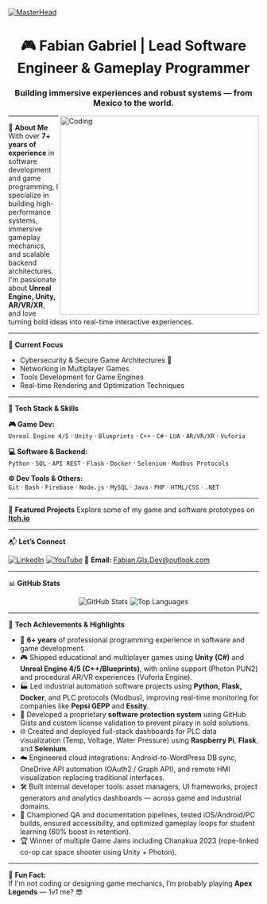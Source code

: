 [![MasterHead](https://img.freepik.com/free-vector/illustration-computer-hacking-code_53876-37632.jpg?w=1380&t=st=1713994018~exp=1713994618~hmac=9ab8e401db504fa206510cc6870e35782f3dcde9be482bc41dd5c3fdd697c42b)](https://fabian-devinc.itch.io/)

<h1 align="center">🎮 Fabian Gabriel | Lead Software Engineer & Gameplay Programmer</h1>
<h3 align="center">Building immersive experiences and robust systems — from Mexico to the world.</h3>

<img align="right" alt="Coding" width="400" src="https://i.imgur.com/MlV3dHq.gif">

---

🔧 **About Me**  
With over **7+ years of experience** in software development and game programming, I specialize in building high-performance systems, immersive gameplay mechanics, and scalable backend architectures. I'm passionate about **Unreal Engine, Unity, AR/VR/XR**, and love turning bold ideas into real-time interactive experiences.

---

🧠 **Current Focus**
- Cybersecurity & Secure Game Architectures 🔐
- Networking in Multiplayer Games
- Tools Development for Game Engines
- Real-time Rendering and Optimization Techniques

---

🚀 **Tech Stack & Skills**

**🎮 Game Dev:**  
`Unreal Engine 4/5` · `Unity` · `Blueprints` · `C++` · `C#` · `LUA` · `AR/VR/XR` · `Vuforia`

**💻 Software & Backend:**  
`Python` · `SQL` · `API REST` · `Flask` · `Docker` · `Selenium` · `Modbus Protocols`

**⚙️ Dev Tools & Others:**  
`Git` · `Bash` · `Firebase` · `Node.js` · `MySQL` · `Java` · `PHP` · `HTML/CSS` · `.NET`

---

📂 **Featured Projects**
Explore some of my game and software prototypes on [**Itch.io**](https://fabian-devinc.itch.io/)

---

📬 **Let’s Connect**

[![LinkedIn](https://img.shields.io/badge/-LinkedIn-0A66C2?style=flat-square&logo=linkedin&logoColor=white)](https://www.linkedin.com/in/fabiangdev/?locale=en_us)
[![YouTube](https://img.shields.io/badge/-YouTube-red?style=flat-square&logo=youtube&logoColor=white)](https://www.youtube.com/channel/UC9EE1gWaV7iC8RuTfhq-t9g)
📧 **Email:** Fabian.Gls.Dev@outlook.com

---

📊 **GitHub Stats**

<p align="center">
  <img src="https://github-readme-stats.vercel.app/api?username=fabiangabriel01&show_icons=true&theme=tokyonight" alt="GitHub Stats" />
  <img src="https://github-readme-stats.vercel.app/api/top-langs?username=fabiangabriel01&layout=compact&theme=tokyonight" alt="Top Languages" />
</p>


---

🌟 **Tech Achievements & Highlights**

- 🧠 **6+ years** of professional programming experience in software and game development.
- 🎮 Shipped educational and multiplayer games using **Unity (C#)** and **Unreal Engine 4/5 (C++/Blueprints)**, with online support (Photon PUN2) and procedural AR/VR experiences (Vuforia Engine).
- 🏭 Led industrial automation software projects using **Python, Flask, Docker**, and PLC protocols (Modbus), improving real-time monitoring for companies like **Pepsi GEPP** and **Essity**.
- 🔐 Developed a proprietary **software protection system** using GitHub Gists and custom license validation to prevent piracy in sold solutions.
- 🌐 Created and deployed full-stack dashboards for PLC data visualization (Temp, Voltage, Water Pressure) using **Raspberry Pi**, **Flask**, and **Selenium**.
- ☁️ Engineered cloud integrations: Android-to-WordPress DB sync, OneDrive API automation (OAuth2 / Graph API), and remote HMI visualization replacing traditional interfaces.
- 🛠️ Built internal developer tools: asset managers, UI frameworks, project generators and analytics dashboards — across game and industrial domains.
- 🧪 Championed QA and documentation pipelines, tested iOS/Android/PC builds, ensured accessibility, and optimized gameplay loops for student learning (60% boost in retention).
- 🏆 Winner of multiple Game Jams including Chanakua 2023 (rope-linked co-op car space shooter using Unity + Photon).

---

🎯 **Fun Fact:**  
If I'm not coding or designing game mechanics, I’m probably playing **Apex Legends** — 1v1 me? 😎
